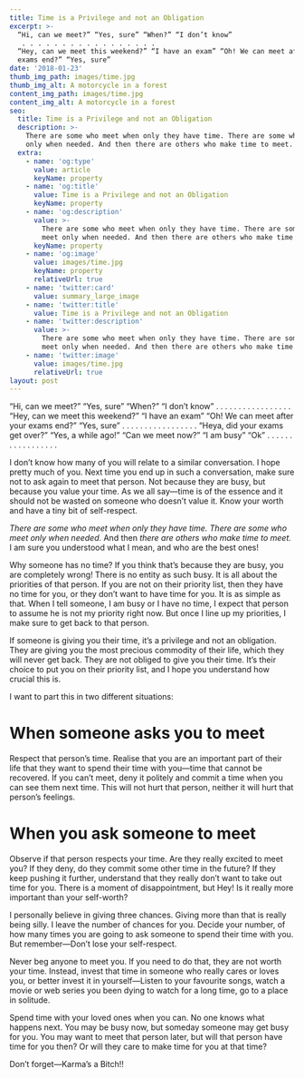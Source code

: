 ```yaml
---
title: Time is a Privilege and not an Obligation
excerpt: >-
  “Hi, can we meet?” “Yes, sure” “When?” “I don’t know”
   . . . . . . . . . . . . . . . . .
  “Hey, can we meet this weekend?” “I have an exam” “Oh! We can meet after your
  exams end?” “Yes, sure” 
date: '2018-01-23'
thumb_img_path: images/time.jpg
thumb_img_alt: A motorcycle in a forest
content_img_path: images/time.jpg
content_img_alt: A motorcycle in a forest
seo:
  title: Time is a Privilege and not an Obligation
  description: >-
    There are some who meet when only they have time. There are some who meet
    only when needed. And then there are others who make time to meet.
  extra:
    - name: 'og:type'
      value: article
      keyName: property
    - name: 'og:title'
      value: Time is a Privilege and not an Obligation
      keyName: property
    - name: 'og:description'
      value: >-
        There are some who meet when only they have time. There are some who
        meet only when needed. And then there are others who make time to meet.
      keyName: property
    - name: 'og:image'
      value: images/time.jpg
      keyName: property
      relativeUrl: true
    - name: 'twitter:card'
      value: summary_large_image
    - name: 'twitter:title'
      value: Time is a Privilege and not an Obligation
    - name: 'twitter:description'
      value: >-
        There are some who meet when only they have time. There are some who
        meet only when needed. And then there are others who make time to meet.
    - name: 'twitter:image'
      value: images/time.jpg
      relativeUrl: true
layout: post
---
```

“Hi, can we meet?”
“Yes, sure”
“When?”
“I don’t know”
. . . . . . . . . . . . . . . . .
“Hey, can we meet this weekend?”
“I have an exam”
“Oh! We can meet after your exams end?”
“Yes, sure”
. . . . . . . . . . . . . . . . .
“Heya, did your exams get over?”
“Yes, a while ago!”
“Can we meet now?”
“I am busy”
“Ok”
. . . . . . . . . . . . . . . . .

I don’t know how many of you will relate to a similar conversation. I hope pretty much of you. Next time you end up in such a conversation, make sure not to ask again to meet that person. Not because they are busy, but because you value your time. As we all say—time is of the essence and it should not be wasted on someone who doesn’t value it. Know your worth and have a tiny bit of self-respect.

*There are some who meet when only they have time. There are some who meet only when needed.* And then *there are others who make time to meet.* I am sure you understood what I mean, and who are the best ones!

Why someone has no time? If you think that’s because they are busy, you are completely wrong! There is no entity as such busy. It is all about the priorities of that person. If you are not on their priority list, then they have no time for you, or they don’t want to have time for you. It is as simple as that. When I tell someone, I am busy or I have no time, I expect that person to assume he is not my priority right now. But once I line up my priorities, I make sure to get back to that person.

If someone is giving you their time, it’s a privilege and not an obligation. They are giving you the most precious commodity of their life, which they will never get back. They are not obliged to give you their time. It’s their choice to put you on their priority list, and I hope you understand how crucial this is.

I want to part this in two different situations:

# When someone asks you to meet

Respect that person’s time. Realise that you are an important part of their life that they want to spend their time with you—time that cannot be recovered. If you can’t meet, deny it politely and commit a time when you can see them next time. This will not hurt that person, neither it will hurt that person’s feelings.

# When you ask someone to meet

Observe if that person respects your time. Are they really excited to meet you? If they deny, do they commit some other time in the future? If they keep pushing it further, understand that they really don’t want to take out time for you. There is a moment of disappointment, but Hey! Is it really more important than your self-worth?

I personally believe in giving three chances. Giving more than that is really being silly. I leave the number of chances for you. Decide your number, of how many times you are going to ask someone to spend their time with you. But remember—Don’t lose your self-respect.

Never beg anyone to meet you. If you need to do that, they are not worth your time. Instead, invest that time in someone who really cares or loves you, or better invest it in yourself—Listen to your favourite songs, watch a movie or web series you been dying to watch for a long time, go to a place in solitude.

Spend time with your loved ones when you can. No one knows what happens next. You may be busy now, but someday someone may get busy for you. You may want to meet that person later, but will that person have time for you then? Or will they care to make time for you at that time?

Don’t forget—Karma’s a Bitch!!